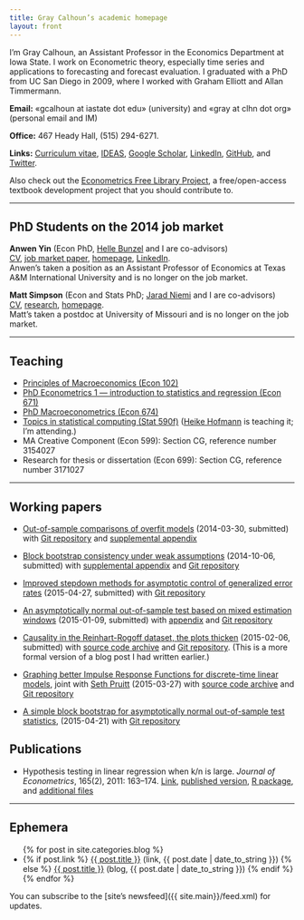 ```yaml
---
title: Gray Calhoun’s academic homepage
layout: front
---
```


I’m Gray Calhoun, an Assistant Professor in the Economics Department
at Iowa State. I work on Econometric theory, especially time series
and applications to forecasting and forecast evaluation. I graduated
with a PhD from UC San Diego in 2009, where I worked with Graham
Elliott and Allan Timmermann.

**Email:** «gcalhoun at iastate dot edu» (university) and «gray at clhn
dot org» (personal email and IM)

**Office:** 467 Heady Hall, (515) 294-6271.

**Links:**
[Curriculum vitae](/calhoun-cv),
[IDEAS](http://ideas.repec.org/f/pca491.html),
[Google Scholar](http://scholar.google.com/citations?hl=en&user=OS8d9ycAAAAJ),
[LinkedIn](https://linkedin.com/in/grayclhn),
[GitHub](https://github.com/grayclhn),
and [Twitter](https://twitter.com/grayclhn).

Also check out the [Econometrics Free Library Project][EFLP],
a free/open-access textbook development project that you
should contribute to.

[EFLP]: http://www.econometricslibrary.org

<hr />

## PhD Students on the 2014 job market

**Anwen Yin** (Econ PhD, [Helle Bunzel](https://www.econ.iastate.edu/people/faculty/bunzel-helle) and I are co-advisors)  
[CV](http://anwenyin.weebly.com/cv.html),
[job market paper](http://anwenyin.weebly.com/uploads/4/1/6/0/41609955/cv_model_averaging_20141104.pdf),
[homepage](http://anwenyin.weebly.com/),
[LinkedIn](http://www.linkedin.com/pub/anwen-yin/27/650/970).  
Anwen’s taken a position as an Assistant Professor of Economics at
Texas A&M International University and is no longer on the job market.

**Matt Simpson** (Econ and Stats PhD; [Jarad Niemi](http://www.jarad.me/) and I are co-advisors)  
[CV](http://www.themattsimpson.com/wp-content/uploads/2014/10/CV.pdf),
[research](http://www.themattsimpson.com/research-2/),
[homepage](http://www.themattsimpson.com/).  
Matt’s taken a postdoc at University of Missouri and is no longer on the job market.

<hr />

## Teaching
* [Principles of Macroeconomics (Econ 102)](102)
* [PhD Econometrics 1 — introduction to statistics
  and regression (Econ 671)](671)
* [PhD Macroeconometrics (Econ 674)](674)
* [Topics in statistical computing (Stat 590f)][590f] ([Heike Hofmann][]
  is teaching it; I’m attending.)
* MA Creative Component (Econ 599): Section CG,
  reference number 3154027
* Research for thesis or dissertation (Econ 699): Section CG,
  reference number 3171027

[590f]: https://github.com/heike/stat590f
[Heike Hofmann]: http://hofmann.public.iastate.edu/

<hr />

## Working papers

* [Out-of-sample comparisons of overfit
  models](http://www.econ.iastate.edu/research/working-papers/p12462)
  (2014-03-30, submitted) with [Git repository](https://github.com/grayclhn/oos-overfit/tree/REStud) and
  [supplemental appendix](dl/calhoun-oosoverfit-appendix.pdf)

* [Block bootstrap consistency under weak
  assumptions](http://www.econ.iastate.edu/research/working-papers/p14313)
  (2014-10-06, submitted) with [supplemental appendix](dl/calhoun-bootstrap-appendix.pdf) and
  [Git repository](https://github.com/grayclhn/statboot-paper/tree/ET_submission_3)

* [Improved stepdown methods for asymptotic control of generalized
  error rates](dl/calhoun-stepdown.pdf) (2015-04-27, submitted) with
  [Git repository](https://git.ece.iastate.edu/gcalhoun/stepdown-paper/)

* [An asymptotically normal out-of-sample test based on mixed
  estimation windows](dl/calhoun-mixed-window.pdf) (2015-01-09, submitted) with
  [appendix](dl/calhoun-mixed-window-appendix.pdf)
  and [Git repository](https://git.ece.iastate.edu/gcalhoun/mixedwindow/tree/ecma-sub2)

* [Causality in the Reinhart-Rogoff dataset, the plots thicken](dl/calhoun-rr-graphics.pdf)
  (2015-02-06, submitted) with [source code archive](dl/calhoun-rr-graphics.zip) and
  [Git repository](https://git.ece.iastate.edu/gcalhoun/rr_graphics/tree/v2015-02-06).
  (This is a more formal version of a blog post I had written earlier.)

* [Graphing better Impulse Response Functions for discrete-time linear models](dl/calhoun-smooth-irf.pdf),
  joint with [Seth Pruitt](https://sites.google.com/site/sethpruittnet/)
  (2015-03-27) with [source code archive](dl/calhoun-smooth-irf.zip) and
  [Git repository](https://git.ece.iastate.edu/gcalhoun/smooth_irf/tree/2015-02-22b)

* [A simple block bootstrap for asymptotically normal out-of-sample test
  statistics](dl/calhoun-oosbootstrap.pdf), (2015-04-21) with
  [Git repository](https://git.ece.iastate.edu/gcalhoun/oosbootstrap/tree/v2015-04-21)

## Publications

* Hypothesis testing in linear regression when k/n is large. *Journal
  of Econometrics*, 165(2), 2011: 163–174.
  [Link](http://www.econ.iastate.edu/research/working-papers/p12216),
  [published version](http://www.sciencedirect.com/science/article/pii/S0304407611001448),
  [R package](dl/ftestLargeK_1.0.tar.gz), and
  [additional files](dl/calhoun-2010-ftest.tar.gz)

<hr />

## Ephemera

<ul>
{% for post in site.categories.blog %}
<li>
{% if post.link %}
<a href="{{ post.link }}">{{ post.title }}</a> (link, {{ post.date | date_to_string }})
{% else %}
<a href="{{ site.url}}{{ post.url }}">{{ post.title }}</a> (blog, {{ post.date | date_to_string }})
{% endif %}
</li>
{% endfor %}
</ul>

You can subscribe to the [site’s newsfeed]({{ site.main}}/feed.xml)
for updates.